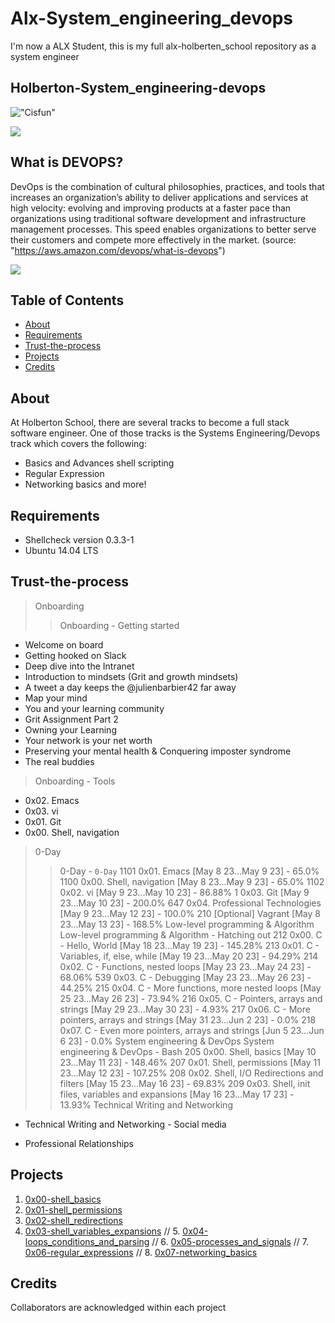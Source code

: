 # Alx-System_engineering_devops
I'm now a ALX Student, this is my full alx-holberten_school repository as a system engineer

## Holberton-System_engineering-devops

!["Cisfun"](https://camo.githubusercontent.com/3d51da6302e9f14aa387547687650884c29991e1e33eadaede096cfcba67491f/68747470733a2f2f73332e616d617a6f6e6177732e636f6d2f696e7472616e65742d70726f6a656374732d66696c65732f686f6c626572746f6e7363686f6f6c2d6c6f775f6c6576656c5f70726f6772616d6d696e672f3231322f63697366756e2e6a7067)


![](https://cdn2.hubspot.net/hubfs/2151760/img-information-technology-1.png)

## What is DEVOPS?

DevOps is the combination of cultural philosophies, practices, and tools that increases an organization’s ability to deliver applications and services at high velocity: evolving and improving products at a faster pace than organizations using traditional software development and infrastructure management processes. This speed enables organizations to better serve their customers and compete more effectively in the market.
(source: "https://aws.amazon.com/devops/what-is-devops")

![](https://d1.awsstatic.com/product-marketing/DevOps/DevOps_feedback-diagram.ff668bfc299abada00b2dcbdc9ce2389bd3dce3f.png)

## Table of Contents

* [About](#about)
* [Requirements](#requirements)
* [Trust-the-process](#Trust-the-process)
* [Projects](#projects)
* [Credits](#credits)

## About
At Holberton School, there are several tracks to become a full stack software engineer. One of those tracks is the Systems Engineering/Devops track which covers the following:

- Basics and Advances shell scripting
- Regular Expression
- Networking basics
and more!

## Requirements
* Shellcheck version 0.3.3-1
* Ubuntu 14.04 LTS

## Trust-the-process
> Onboarding
>> Onboarding - Getting started
- Welcome on board
- Getting hooked on Slack
- Deep dive into the Intranet
- Introduction to mindsets (Grit and growth mindsets)
- A tweet a day keeps the @julienbarbier42 far away
- Map your mind
- You and your learning community
- Grit Assignment Part 2
- Owning your Learning
- Your network is your net worth
- Preserving your mental health & Conquering imposter syndrome
- The real buddies

> Onboarding - Tools
- 0x02. Emacs
- 0x03. vi
- 0x01. Git
- 0x00. Shell, navigation

> 0-Day
>> 0-Day - `0-Day`
1101 0x01. Emacs [May 8 23...May 9 23] - 65.0%
1100 0x00. Shell, navigation [May 8 23...May 9 23] - 65.0%
1102 0x02. vi [May 9 23...May 10 23] - 86.88%
  1 0x03. Git [May 9 23...May 10 23] - 200.0%
647 0x04. Professional Technologies [May 9 23...May 12 23] - 100.0%
210 [Optional] Vagrant [May 8 23...May 13 23] - 168.5%
Low-level programming & Algorithm
Low-level programming & Algorithm - Hatching out
212 0x00. C - Hello, World [May 18 23...May 19 23] - 145.28%
213 0x01. C - Variables, if, else, while [May 19 23...May 20 23] - 94.29%
214 0x02. C - Functions, nested loops [May 23 23...May 24 23] - 68.06%
539 0x03. C - Debugging [May 23 23...May 26 23] - 44.25%
215 0x04. C - More functions, more nested loops [May 25 23...May 26 23] - 73.94%
216 0x05. C - Pointers, arrays and strings [May 29 23...May 30 23] - 4.93%
217 0x06. C - More pointers, arrays and strings [May 31 23...Jun 2 23] - 0.0%
218 0x07. C - Even more pointers, arrays and strings [Jun 5 23...Jun 6 23] - 0.0%
System engineering & DevOps
System engineering & DevOps - Bash
205 0x00. Shell, basics [May 10 23...May 11 23] - 148.46%
207 0x01. Shell, permissions [May 11 23...May 12 23] - 107.25%
208 0x02. Shell, I/O Redirections and filters [May 15 23...May 16 23] - 69.83%
209 0x03. Shell, init files, variables and expansions [May 16 23...May 17 23] - 13.93%
Technical Writing and Networking
* Technical Writing and Networking - Social media
- Professional Relationships
## Projects

1. [0x00-shell_basics](./0x00-shell_basics)
2. [0x01-shell_permissions](./0x01-shell_permissions)
3. [0x02-shell_redirections](./0x02-shell_redirections)
4. [0x03-shell_variables_expansions](./0x03-shell_variables_expansions)	
// 5. [0x04-loops_conditions_and_parsing](./0x04-loops_conditions_and_parsing)
// 6. [0x05-processes_and_signals](./0x05-processes_and_signals)
// 7. [0x06-regular_expressions](./0x06-regular_expressions)
// 8. [0x07-networking_basics](./0x07-networking_basics)

## Credits
Collaborators are acknowledged within each project
